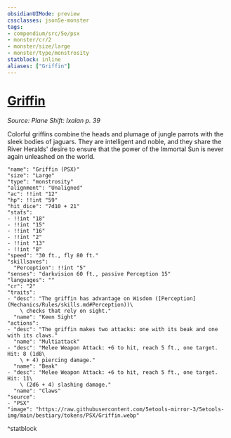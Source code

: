 ```yaml
---
obsidianUIMode: preview
cssclasses: json5e-monster
tags:
- compendium/src/5e/psx
- monster/cr/2
- monster/size/large
- monster/type/monstrosity
statblock: inline
aliases: ["Griffin"]
---
```

# [Griffin](Mechanics\bestiary\monstrosity/griffin-psx.md)
*Source: Plane Shift: Ixalan p. 39*  

Colorful griffins combine the heads and plumage of jungle parrots with the sleek bodies of jaguars. They are intelligent and noble, and they share the River Heralds' desire to ensure that the power of the Immortal Sun is never again unleashed on the world.

```statblock
"name": "Griffin (PSX)"
"size": "Large"
"type": "monstrosity"
"alignment": "Unaligned"
"ac": !!int "12"
"hp": !!int "59"
"hit_dice": "7d10 + 21"
"stats":
- !!int "18"
- !!int "15"
- !!int "16"
- !!int "2"
- !!int "13"
- !!int "8"
"speed": "30 ft., fly 80 ft."
"skillsaves":
  "Perception": !!int "5"
"senses": "darkvision 60 ft., passive Perception 15"
"languages": ""
"cr": "2"
"traits":
- "desc": "The griffin has advantage on Wisdom ([Perception](Mechanics/Rules/skills.md#Perception))\
    \ checks that rely on sight."
  "name": "Keen Sight"
"actions":
- "desc": "The griffin makes two attacks: one with its beak and one with its claws."
  "name": "Multiattack"
- "desc": "Melee Weapon Attack: +6 to hit, reach 5 ft., one target. Hit: 8 (1d8\
    \ + 4) piercing damage."
  "name": "Beak"
- "desc": "Melee Weapon Attack: +6 to hit, reach 5 ft., one target. Hit: 11\
    \ (2d6 + 4) slashing damage."
  "name": "Claws"
"source":
- "PSX"
"image": "https://raw.githubusercontent.com/5etools-mirror-3/5etools-img/main/bestiary/tokens/PSX/Griffin.webp"
```
^statblock